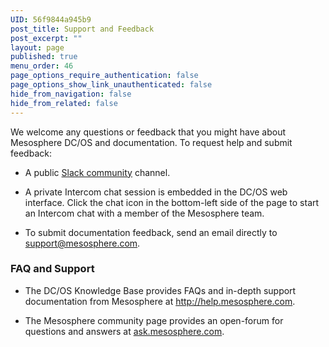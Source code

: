 ```yaml
---
UID: 56f9844a945b9
post_title: Support and Feedback
post_excerpt: ""
layout: page
published: true
menu_order: 46
page_options_require_authentication: false
page_options_show_link_unauthenticated: false
hide_from_navigation: false
hide_from_related: false
---
```

We welcome any questions or feedback that you might have about Mesosphere DC/OS and documentation. To request help and submit feedback:

*   A public [Slack community][1] channel.

*   A private Intercom chat session is embedded in the DC/OS web interface. Click the chat icon in the bottom-left side of the page to start an Intercom chat with a member of the Mesosphere team.

*   To submit documentation feedback, send an email directly to [support@mesosphere.com][2].

### <a name="dcosfaq"></a>FAQ and Support

*   The DC/OS Knowledge Base provides FAQs and in-depth support documentation from Mesosphere at <a href="http://help.mesosphere.com" target="_blank">http://help.mesosphere.com</a>.

*   The Mesosphere community page provides an open-forum for questions and answers at <a href="http://stackoverflow.com/questions/tagged/mesosphere" target="_blank">ask.mesosphere.com</a>.

 [1]: http://chat.mesosphere.com
 [2]: mailto:support@mesosphere.com?subject=Documentation%20feedback